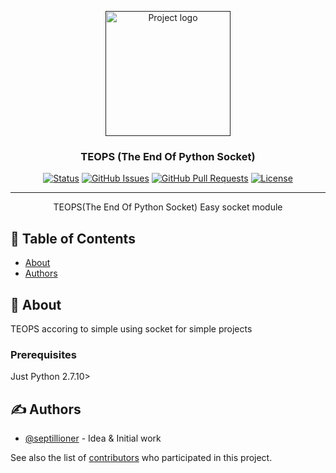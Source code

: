 <p align="center">
  <a href="" rel="noopener">
 <img width=200px height=200px src="https://i.imgur.com/lJTH6pw.png" alt="Project logo"></a>
</p>

<h3 align="center">TEOPS (The End Of Python Socket)</h3>

<div align="center">

[![Status](https://img.shields.io/badge/status-active-success.svg)]()
[![GitHub Issues](https://img.shields.io/github/issues/septillioner/TEOPS.svg)](https://github.com/kylelobo/The-Documentation-Compendium/issues)
[![GitHub Pull Requests](https://img.shields.io/github/issues-pr/septillioner/TEOPS.svg)](https://github.com/kylelobo/The-Documentation-Compendium/pulls)
[![License](https://img.shields.io/badge/license-MIT-blue.svg)](/LICENSE)

</div>

---

<p align="center"> TEOPS(The End Of Python Socket) Easy socket module
    <br> 
</p>

## 📝 Table of Contents

- [About](#about)
- [Authors](#authors)

## 🧐 About <a name = "about"></a>

TEOPS accoring to simple using socket for simple projects 


### Prerequisites

Just Python 2.7.10>

<!--

- [Getting Started](#getting_started)
- [Deployment](#deployment)
- [Usage](#usage)
- [Built Using](#built_using)
- [TODO](../TODO.md)
- [Contributing](../CONTRIBUTING.md)
## 🏁 Getting Started <a name = "getting_started"></a>

These instructions will get you a copy of the project up and running on your local machine for development and testing purposes. See [deployment](#deployment) for notes on how to deploy the project on a live system.
### Installing

A step by step series of examples that tell you how to get a development env running.

Say what the step will be

```
Give the example
```

And repeat

```
until finished
```

End with an example of getting some data out of the system or using it for a little demo.

## 🔧 Running the tests <a name = "tests"></a>

Explain how to run the automated tests for this system.

### Break down into end to end tests

Explain what these tests test and why

```
Give an example
```

### And coding style tests

Explain what these tests test and why

```
Give an example
```

## 🎈 Usage <a name="usage"></a>

Add notes about how to use the system.

## 🚀 Deployment <a name = "deployment"></a>

Add additional notes about how to deploy this on a live system.

-->


## ✍️ Authors <a name = "authors"></a>

- [@septillioner](https://github.com/septillioner) - Idea & Initial work

See also the list of [contributors](https://github.com/septillioner/teops/contributors) who participated in this project.
